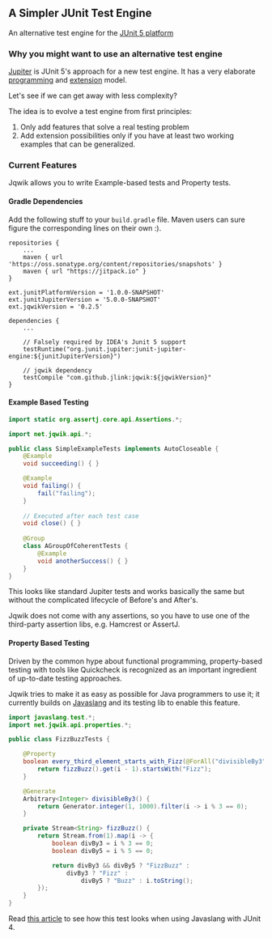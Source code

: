 ## A Simpler JUnit Test Engine

An alternative test engine for the 
[JUnit 5 platform](http://junit.org/junit5/docs/current/api/org/junit/platform/engine/TestEngine.html)

### Why you might want to use an alternative test engine

[Jupiter](http://junit.org/junit5/docs/current/user-guide/) is JUnit 5's approach for a new test engine. 
It has a very elaborate [programming](http://junit.org/junit5/docs/current/user-guide/#writing-tests) 
and [extension](http://junit.org/junit5/docs/current/user-guide/#extensions) model.

Let's see if we can get away with less complexity?

The idea is to evolve a test engine from first principles:
1. Only add features that solve a real testing problem
2. Add extension possibilities only if you have at least two working examples 
   that can be generalized.

### Current Features

Jqwik allows you to write Example-based tests and Property tests.

#### Gradle Dependencies

Add the following stuff to your `build.gradle` file. 
Maven users can sure figure the corresponding lines on their own :).

```
repositories {
    ...
	maven { url 'https://oss.sonatype.org/content/repositories/snapshots' }
	maven { url "https://jitpack.io" }
}

ext.junitPlatformVersion = '1.0.0-SNAPSHOT'
ext.junitJupiterVersion = '5.0.0-SNAPSHOT'
ext.jqwikVersion = '0.2.5'

dependencies {
    ...

	// Falsely required by IDEA's Junit 5 support
	testRuntime("org.junit.jupiter:junit-jupiter-engine:${junitJupiterVersion}")

	// jqwik dependency
	testCompile "com.github.jlink:jqwik:${jqwikVersion}"
}

```

#### Example Based Testing

```java
import static org.assertj.core.api.Assertions.*;

import net.jqwik.api.*;

public class SimpleExampleTests implements AutoCloseable {
	@Example
	void succeeding() { }

	@Example
	void failing() {
		fail("failing");
	}
	
	// Executed after each test case
	void close() { }
	
	@Group
	class AGroupOfCoherentTests {
		@Example
		void anotherSuccess() { }
	}
}
```
This looks like standard Jupiter tests and works basically the same but without
the complicated lifecycle of Before's and After's.

Jqwik does not come with any assertions, so you have to use one of the
third-party assertion libs, e.g. Hamcrest or AssertJ.


#### Property Based Testing

Driven by the common hype about functional programming, 
property-based testing with tools like Quickcheck is recognized as an 
important ingredient of  up-to-date testing approaches. 

Jqwik tries to make it as easy as possible
for Java programmers to use it; it currently builds on [Javaslang](http://www.javaslang.io/)
and its testing lib to enable this feature.

```java
import javaslang.test.*;
import net.jqwik.api.properties.*;

public class FizzBuzzTests {

	@Property
	boolean every_third_element_starts_with_Fizz(@ForAll("divisibleBy3") int i) {
		return fizzBuzz().get(i - 1).startsWith("Fizz");
	}

	@Generate
	Arbitrary<Integer> divisibleBy3() {
		return Generator.integer(1, 1000).filter(i -> i % 3 == 0);
	}

	private Stream<String> fizzBuzz() {
		return Stream.from(1).map(i -> {
			boolean divBy3 = i % 3 == 0;
			boolean divBy5 = i % 5 == 0;

			return divBy3 && divBy5 ? "FizzBuzz" :
				divBy3 ? "Fizz" :
					divBy5 ? "Buzz" : i.toString();
		});
	}
}
```

Read [this article](https://www.sitepoint.com/property-based-testing-with-javaslang/) 
to see how this test looks when using Javaslang with JUnit 4.